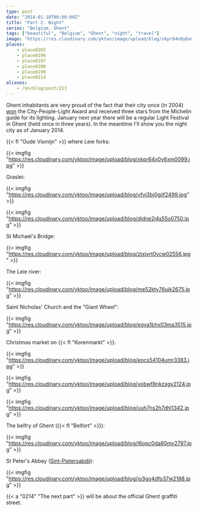 ```yaml
---
type: post
date: "2014-01-18T00:00:00Z"
title: "Part 2. Night"
series: "Belgium. Ghent"
tags: ["beautiful", "Belgium", "Ghent", "night", "travel"]
image: "https://res.cloudinary.com/yktoo/image/upload/blog/xkpr64x0y6xm0099.jpg"
places:
    - place0203
    - place0196
    - place0197
    - place0200
    - place0199
    - place0214
aliases:
    - /en/blog/post/213
---
```


Ghent inhabitants are very proud of the fact that their city once (in 2004) [won](http://www.visitgent.be/en/node/8326) the City-People-Light Award and received three stars from the Michelin guide for its lighting. January next year there will be a regular Light Festival in Ghent (held once in three years). In the meantime I'll show you the night city as of January 2014.

<!--more-->

{{< fl "Oude Vismijn" >}} where Leie forks:

{{< imgfig "https://res.cloudinary.com/yktoo/image/upload/blog/xkpr64x0y6xm0099.jpg" >}}

Graslei:

{{< imgfig "https://res.cloudinary.com/yktoo/image/upload/blog/vfvj3bj0giif2499.jpg" >}}

{{< imgfig "https://res.cloudinary.com/yktoo/image/upload/blog/djdne2j4s55o0750.jpg" >}}

St Michael's Bridge:

{{< imgfig "https://res.cloudinary.com/yktoo/image/upload/blog/ztxivrt0vcw02556.jpg" >}}

The Leie river:

{{< imgfig "https://res.cloudinary.com/yktoo/image/upload/blog/me52kty76ujk2675.jpg" >}}

Saint Nicholas' Church and the "Giant Wheel":

{{< imgfig "https://res.cloudinary.com/yktoo/image/upload/blog/egya1bhx03ma3515.jpg" >}}

Christmas market on {{< fl "Korenmarkt" >}}:

{{< imgfig "https://res.cloudinary.com/yktoo/image/upload/blog/eocs54104umr3383.jpg" >}}

{{< imgfig "https://res.cloudinary.com/yktoo/image/upload/blog/vobwf8nkzxgy2124.jpg" >}}

{{< imgfig "https://res.cloudinary.com/yktoo/image/upload/blog/uuh7ns2h7dhl1342.jpg" >}}

The belfry of Ghent ({{< fl "Belfort" >}}):

{{< imgfig "https://res.cloudinary.com/yktoo/image/upload/blog/l6opc0da80mv2797.jpg" >}}

St Peter's Abbey ([Sint-Pietersabdij](http://www.sintpietersabdijgent.be/)):

{{< imgfig "https://res.cloudinary.com/yktoo/image/upload/blog/jo3go4dfo37w2188.jpg" >}}

{{< a "0214" "The next part" >}} will be about the official Ghent graffiti street.
